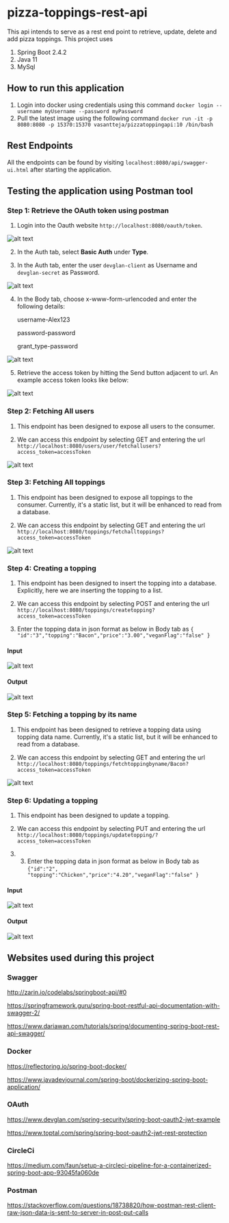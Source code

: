 # pizza-toppings-rest-api
This api intends to serve as a rest end point to retrieve, update, delete and add pizza toppings.
This project uses
1. Spring Boot 2.4.2
2. Java 11
3. MySql

## How to run this application

1. Login into docker using credentials using this command
`docker login --username myUsername --password myPassword`
2. Pull the latest image using the following command
   `docker run -it -p 8080:8080 -p 15370:15370 vasantteja/pizzatoppingapi:10 /bin/bash`
   
## Rest Endpoints

All the endpoints can be found by visiting `localhost:8080/api/swagger-ui.html` after starting the application.

## Testing the application using Postman tool

### Step 1: Retrieve the OAuth token using postman

1. Login into the Oauth website `http://localhost:8080/oauth/token`.

![alt text](https://github.com/vasantteja/com.pizza/blob/master/images/oauthurl.png)

2. In the Auth tab, select **Basic Auth** under **Type**.

3. In the Auth tab, enter the user `devglan-client` as Username and `devglan-secret` as Password.

![alt text](https://github.com/vasantteja/com.pizza/blob/master/images/Auth.png)

4. In the Body tab, choose x-www-form-urlencoded and enter the following details:

   username-Alex123
   
   password-password

   grant_type-password

![alt text](https://github.com/vasantteja/com.pizza/blob/master/images/Body.png)

5. Retrieve the access token by hitting the Send button adjacent to url. An example access token looks like below:

![alt text](https://github.com/vasantteja/com.pizza/blob/master/images/AccessToken.png)

### Step 2: Fetching All users

1. This endpoint has been designed to expose all users to the consumer.

2. We can access this endpoint by selecting GET and entering the url `http://localhost:8080/users/user/fetchallusers?access_token=accessToken`

![alt text](https://github.com/vasantteja/com.pizza/blob/master/images/fetchallusersendpointop.png)

### Step 3: Fetching All toppings

1. This endpoint has been designed to expose all toppings to the consumer. Currently, it's a static list, but it will be enhanced to read from a database.

2. We can access this endpoint by selecting GET and entering the url `http://localhost:8080/toppings/fetchalltoppings?access_token=accessToken`

![alt text](https://github.com/vasantteja/com.pizza/blob/master/images/fetachAllToppingsendpointop.png)

### Step 4: Creating a topping

1. This endpoint has been designed to insert the topping into a database. Explicitly, here we are inserting the topping to a list.

2. We can access this endpoint by selecting POST and entering the url `http://localhost:8080/toppings/createtopping?access_token=accessToken`

3. Enter the topping data in json format as below in Body tab as `{ "id":"3","topping":"Bacon","price":"3.00","veganFlag":"false" }`

#### Input

![alt text](https://github.com/vasantteja/com.pizza/blob/master/images/inputfortoppingcreation.png)

#### Output

![alt text](https://github.com/vasantteja/com.pizza/blob/master/images/createtoppingop.png)

### Step 5: Fetching a topping by its name

1. This endpoint has been designed to retrieve a topping data using topping data name. Currently, it's a static list, but it will be enhanced to read from a database.


2. We can access this endpoint by selecting GET and entering the url `http://localhost:8080/toppings/fetchtoppingbyname/Bacon?access_token=accessToken`

![alt text](https://github.com/vasantteja/com.pizza/blob/master/images/fetchingatoppingbyitsnameop.png)

### Step 6: Updating a  topping

1. This endpoint has been designed to update a topping.

2. We can access this endpoint by selecting PUT and entering the url `http://localhost:8080/toppings/updatetopping/?access_token=accessToken` 

3. 3. Enter the topping data in json format as below in Body tab as `{"id":"2", "topping":"Chicken","price":"4.20","veganFlag":"false" }`

#### Input

![alt text](https://github.com/vasantteja/com.pizza/blob/master/images/updateatoppingip.png)

#### Output

![alt text](https://github.com/vasantteja/com.pizza/blob/master/images/updateatoppingop.png)



   
   

## Websites used during this project

### Swagger
http://zarin.io/codelabs/springboot-api/#0

https://springframework.guru/spring-boot-restful-api-documentation-with-swagger-2/

https://www.dariawan.com/tutorials/spring/documenting-spring-boot-rest-api-swagger/

### Docker
https://reflectoring.io/spring-boot-docker/

https://www.javadevjournal.com/spring-boot/dockerizing-spring-boot-application/

### OAuth
https://www.devglan.com/spring-security/spring-boot-oauth2-jwt-example

https://www.toptal.com/spring/spring-boot-oauth2-jwt-rest-protection

### CircleCi
https://medium.com/faun/setup-a-circleci-pipeline-for-a-containerized-spring-boot-app-93045fa060de

### Postman
https://stackoverflow.com/questions/18738820/how-postman-rest-client-raw-json-data-is-sent-to-server-in-post-put-calls


   